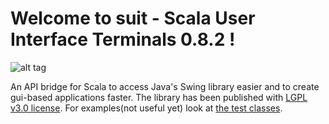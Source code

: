 # Welcome to suit - Scala User Interface Terminals 0.8.2 !

![alt tag](https://travis-ci.org/stevendobay/suit.svg)

An API bridge for Scala to access Java's Swing library easier and to create gui-based applications faster. 
The library has been published with [LGPL v3.0 license](https://github.com/stevendobay/suit/blob/master/LICENSE).
For examples(not useful yet) look at [the test classes](https://github.com/stevendobay/suit/tree/master/src/test/scala).
